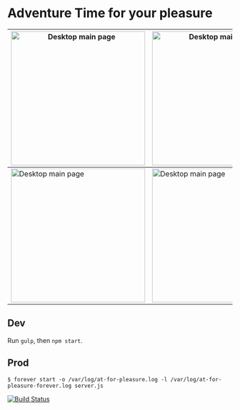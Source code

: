 Adventure Time for your pleasure
=================================

| <img src="http://habrastorage.org/files/2f8/517/678/2f8517678f9a4d26993a283a110a853e.png" alt="Desktop main page" width="300" /> | <img src="http://habrastorage.org/files/31d/d79/7ef/31dd797ef9f142849b579a963ec9907e.png" alt="Desktop main page" width="300"> |
|---|---|
| <img src="http://habrastorage.org/files/3ed/c4e/bfd/3edc4ebfdf554ecf870aefd9ca13a5e3.png" alt="Desktop main page" width="300"> | <img src="http://habrastorage.org/files/df8/0cf/6df/df80cf6df162448082429494b6f32e27.png" alt="Desktop main page" width="300"> |


Dev
---

Run `gulp`, then `npm start`.

Prod
----

```
$ forever start -o /var/log/at-for-pleasure.log -l /var/log/at-for-pleasure-forever.log server.js 
```

[![Build Status](https://travis-ci.org/agudulin/at-for-pleasure.svg?branch=master)](https://travis-ci.org/agudulin/at-for-pleasure)
